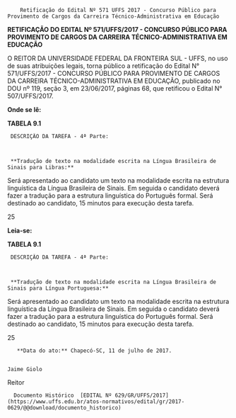         Retificação do Edital Nº 571 UFFS 2017 - Concurso Público para Provimento de Cargos da Carreira Técnico-Administrativa em Educação  

**RETIFICAÇÃO DO EDITAL Nº 571/UFFS/2017 - CONCURSO PÚBLICO PARA PROVIMENTO DE CARGOS DA CARREIRA TÉCNICO-ADMINISTRATIVA EM EDUCAÇÃO**

  O REITOR DA UNIVERSIDADE FEDERAL DA FRONTEIRA SUL - UFFS, no uso de suas atribuições legais, torna público a retificação do Edital N° 571/UFFS/2017 - CONCURSO PÚBLICO PARA PROVIMENTO DE CARGOS DA CARREIRA TÉCNICO-ADMINISTRATIVA EM EDUCAÇÃO, publicado no DOU nº 119, seção 3, em 23/06/2017, páginas 68, que retificou o Edital N° 507/UFFS/2017.

  

 **Onde se lê:**

 **TABELA 9.1**

     DESCRIÇÃO DA TAREFA - 4ª Parte:

    

     **Tradução de texto na modalidade escrita na Língua Brasileira de Sinais para Libras:**

 Será apresentado ao candidato um texto na modalidade escrita na estrutura linguística da Língua Brasileira de Sinais. Em seguida o candidato deverá fazer a tradução para a estrutura linguística do Português formal. Será destinado ao candidato, 15 minutos para execução desta tarefa.

   25

      

 **Leia-se:**

 **TABELA 9.1**

     DESCRIÇÃO DA TAREFA - 4ª Parte:

    

     **Tradução de texto na modalidade escrita na Língua Brasileira de Sinais para Língua Portuguesa:**

 Será apresentado ao candidato um texto na modalidade escrita na estrutura linguística da Língua Brasileira de Sinais. Em seguida o candidato deverá fazer a tradução para a estrutura linguística do Português formal. Será destinado ao candidato, 15 minutos para execução desta tarefa.

   25

       **Data do ato:** Chapecó-SC, 11 de julho de 2017.   
 

    Jaime Giolo   
 Reitor 

      Documento Histórico  [EDITAL Nº 629/GR/UFFS/2017](https://www.uffs.edu.br/atos-normativos/edital/gr/2017-0629/@@download/documento_historico)     
      